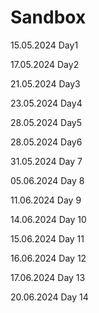 # Sandbox
15.05.2024 Day1

17.05.2024 Day2

21.05.2024 Day3

23.05.2024 Day4

28.05.2024 Day5

28.05.2024 Day6

31.05.2024 Day 7

05.06.2024 Day 8

11.06.2024 Day 9

14.06.2024 Day 10

15.06.2024 Day 11

16.06.2024 Day 12

17.06.2024 Day 13

20.06.2024 Day 14
